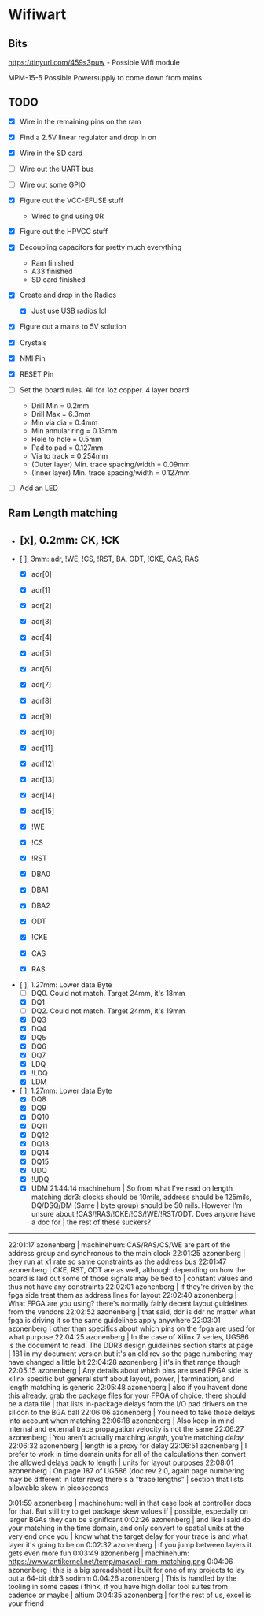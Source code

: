 # Wifiwart

## Bits
https://tinyurl.com/459s3puw
    - Possible Wifi module

MPM-15-5
    Possible Powersupply to come down from mains

## TODO
- [x] Wire in the remaining pins on the ram
- [x] Find a 2.5V linear regulator and drop in on
- [x] Wire in the SD card
- [ ] Wire out the UART bus
- [ ] Wire out some GPIO
- [x] Figure out the VCC-EFUSE stuff
    - Wired to gnd using 0R
- [x] Figure out the HPVCC stuff
- [x] Decoupling capacitors for pretty much everything
    - Ram finished
    - A33 finished
    - SD card finished
- [x] Create and drop in the Radios 
    - [x] Just use USB radios lol
- [x] Figure out a mains to 5V solution
- [x] Crystals
- [x] NMI Pin
- [x] RESET Pin
- [ ] Set the board rules. All for 1oz copper. 4 layer board
    - Drill Min = 0.2mm
    - Drill Max = 6.3mm
    - Min via dia = 0.4mm
    - Min annular ring = 0.13mm
    - Hole to hole = 0.5mm
    - Pad to pad = 0.127mm
    - Via to track = 0.254mm
    - (Outer layer) Min. trace spacing/width = 0.09mm
    - (Inner layer) Min. trace spacing/width = 0.127mm
- [ ] Add an LED


## Ram Length matching
- [x], 0.2mm: CK, !CK
    - 
- [ ], 3mm: adr, !WE, !CS, !RST, BA, ODT, !CKE, CAS, RAS
    - [x] adr[0] 
    - [x] adr[1] 
    - [x] adr[2] 
    - [x] adr[3] 
    - [x] adr[4] 
    - [x] adr[5] 
    - [x] adr[6] 
    - [x] adr[7] 
    - [x] adr[8] 
    - [x] adr[9] 
    - [x] adr[10] 
    - [x] adr[11] 
    - [x] adr[12] 
    - [x] adr[13] 
    - [x] adr[14] 
    - [x] adr[15] 
    - [x] !WE
    - [x] !CS
    - [x] !RST
    - [x] DBA0
    - [x] DBA1
    - [x] DBA2
    - [x] ODT
    - [x] !CKE
    - [x] CAS
    - [x] RAS


- [ ], 1.27mm: Lower data Byte
    - [ ] DQ0. Could not match. Target 24mm, it's 18mm
    - [x] DQ1
    - [ ] DQ2. Could not match. Target 24mm, it's 19mm
    - [x] DQ3
    - [x] DQ4
    - [x] DQ5
    - [x] DQ6
    - [x] DQ7
    - [x] LDQ
    - [x] !LDQ
    - [x] LDM

- [ ], 1.27mm: Lower data Byte
    - [x] DQ8
    - [x] DQ9
    - [x] DQ10
    - [x] DQ11
    - [x] DQ12
    - [x] DQ13
    - [x] DQ14
    - [x] DQ15
    - [x] UDQ
    - [x] !UDQ
    - [x] UDM
21:44:14 machinehum | So from what I've read on length matching ddr3: clocks should be 10mils, address should be 125mils, DQ/DSQ/DM (Same
                    | byte group) should be 50 mils. However I'm unsure about !CAS/!RAS/!CKE/!CS/!WE/!RST/ODT. Does anyone have a doc for
                    | the rest of these suckers?
- - - - - - - - - - - - - - - - - - - - - - - - - - - - - - - - - - - - - - - - - - - - - - - - - - - - - - - - - - - - - - - - - - - - -
22:01:17 azonenberg | machinehum: CAS/RAS/CS/WE are part of the address group and synchronous to the main clock
22:01:25 azonenberg | they run at x1 rate so same constraints as the address bus
22:01:47 azonenberg | CKE, RST, ODT are as well, although depending on how the board is laid out some of those signals may be tied to
                    | constant values and thus not have any constraints
22:02:01 azonenberg | if they're driven by the fpga side treat them as address lines for layout
22:02:40 azonenberg | What FPGA are you using? there's normally fairly decent layout guidelines from the vendors
22:02:52 azonenberg | that said, ddr is ddr no matter what fpga is driving it so the same guidelines apply anywhere
22:03:01 azonenberg | other than specifics about which pins on the fpga are used for what purpose
22:04:25 azonenberg | In the case of Xilinx 7 series, UG586 is the document to read. The DDR3 design guidelines section starts at page
                    | 181 in my document version but it's an old rev so the page numbering may have changed a little bit
22:04:28 azonenberg | it's in that range though
22:05:15 azonenberg | Any details about which pins are used FPGA side is xilinx specific but general stuff about layout, power,
                    | termination, and length matching is generic
22:05:48 azonenberg | also if you havent done this already, grab the package files for your FPGA of choice. there should be a data file
                    | that lists in-package delays from the I/O pad drivers on the silicon to the BGA ball
22:06:06 azonenberg | You need to take those delays into account when matching
22:06:18 azonenberg | Also keep in mind internal and external trace propagation velocity is not the same
22:06:27 azonenberg | You aren't actually matching *length*, you're matching *delay*
22:06:32 azonenberg | length is a proxy for delay
22:06:51 azonenberg | I prefer to work in time domain units for all of the calculations then convert the allowed delays back to length
                    | units for layout purposes
22:08:01 azonenberg | On page 187 of UG586 (doc rev 2.0, again page numbering may be different in later revs) there's a "trace lengths"
                    | section that lists allowable skew in picoseconds

0:01:59 azonenberg | machinehum: well in that case look at controller docs for that. But still try to get package skew values if
                   | possible, especially on larger BGAs they can be significant
0:02:26 azonenberg | and like i said do your matching in the time domain, and only convert to spatial units at the very end once you
                   | know what the target delay for your trace is and what layer it's going to be on
0:02:32 azonenberg | if you jump between layers it gets even more fun
0:03:49 azonenberg | machinehum: https://www.antikernel.net/temp/maxwell-ram-matching.png
0:04:06 azonenberg | this is a big spreadsheet i built for one of my projects to lay out a 64-bit ddr3 sodimm
0:04:26 azonenberg | This is handled by the tooling in some cases i think, if you have high dollar tool suites from cadence or maybe
                   | altium
0:04:35 azonenberg | for the rest of us, excel is your friend

